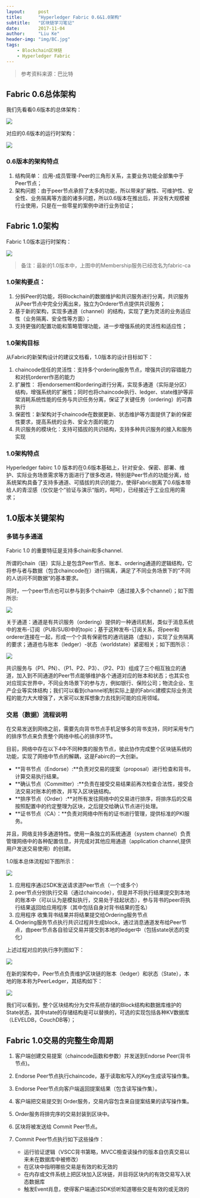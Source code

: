 ```yaml
---
layout:     post
title:      "Hyperledger Fabric 0.6&1.0架构"
subtitle:   "区块链学习笔记"
date:       2017-11-04
author:     "Liu Ke"
header-img: "img/BC.jpg"
tags:
    - Blockchain区块链
    - Hyperledger Fabric
---
```


> 参考资料来源：巴比特

## Fabric 0.6总体架构

我们先看看0.6版本的总体架构：

![](https://raw.githubusercontent.com/dugu0808/dugu0808.github.io/master/img/171104/Fabric.png)

对应的0.6版本的运行时架构：

![](https://raw.githubusercontent.com/dugu0808/dugu0808.github.io/master/img/171104/0.6.png)

### 0.6版本的架构特点

1. 结构简单： 应用-成员管理-Peer的三角形关系，主要业务功能全部集中于Peer节点；
2. 架构问题：由于peer节点承担了太多的功能，所以带来扩展性、可维护性、安全性、业务隔离等方面的诸多问题，所以0.6版本在推出后，并没有大规模被行业使用，只是在一些零星的案例中进行业务验证；

## Fabric 1.0架构

Fabric 1.0版本运行时架构：

![](https://raw.githubusercontent.com/dugu0808/dugu0808.github.io/master/img/171104/1.0.png)

>备注：最新的1.0版本中，上图中的Membership服务已经改名为fabric-ca


### 1.0架构要点：

1. 分拆Peer的功能，将Blockchain的数据维护和共识服务进行分离，共识服务从Peer节点中完全分离出来，独立为Orderer节点提供共识服务；
2. 基于新的架构，实现多通道（channel）的结构，实现了更为灵活的业务适应性（业务隔离、安全性等方面）；
3. 支持更强的配置功能和策略管理功能，进一步增强系统的灵活性和适应性；

### 1.0架构目标

从Fabric的新架构设计的建议文档看，1.0版本的设计目标如下：

1. chaincode信任的灵活性：支持多个ordering服务节点，增强共识的容错能力和对抗orderer作恶的能力
2. 扩展性： 将endorsement和ordering进行分离，实现多通道（实际是分区）结构，增强系统的扩展性；同时也将chaincode执行、ledger、state维护等非常消耗系统性能的任务与共识任务分离，保证了关键任务（ordering）的可靠执行
3. 保密性：新架构对于chaincode在数据更新、状态维护等方面提供了新的保密性要求，提高系统的业务、安全方面的能力
4. 共识服务的模块化：支持可插拔的共识结构，支持多种共识服务的接入和服务实现

### 1.0架构特点

Hyperledger fabirc 1.0 版本的在0.6版本基础上，针对安全、保密、部署、维护、实际业务场景需求等方面进行了很多改进，特别是Peer节点的功能分离，给系统架构具备了支持多通道、可插拔的共识的能力，使得Fabric脱离了0.6版本带给人的青涩感（仅仅是个”验证与演示“版的，呵呵），已经接近于工业应用的需求；

## 1.0版本关键架构

### 多链与多通道

Fabric 1.0 的重要特征是支持多chain和多channel.


所谓的chain（链）实际上是包含Peer节点、账本、ordering通道的逻辑结构，它将参与者与数据（包含chaincode在）进行隔离，满足了不同业务场景下的”不同的人访问不同数据“的基本要求。

同时，一个peer节点也可以参与到多个chain中（通过接入多个channel）；如下图所示:

![](https://raw.githubusercontent.com/dugu0808/dugu0808.github.io/master/img/171104/multiChain.png)


关于通道：通道是有共识服务（ordering）提供的一种通讯机制，类似于消息系统中的发布-订阅（PUB/SUB)中的topic；基于这种发布-订阅关系，将peer和orderer连接在一起，形成一个个具有保密性的通讯链路（虚拟），实现了业务隔离的要求；通道也与账本（ledger）-状态（worldstate）紧密相关；如下图所示：

![](https://raw.githubusercontent.com/dugu0808/dugu0808.github.io/master/img/171104/multichannel.png)


共识服务与（P1、PN）、（P1、P2、P3）、（P2、P3）组成了三个相互独立的通道，加入到不同通道的Peer节点能够维护各个通道对应的账本和状态；也其实也对应现实世界中，不同业务场景下的参与方，例如银行、保险公司；物流企业、生产企业等实体结构；我们可以看到channel机制实际上是的Fabric建模实际业务流程的能力大大增强了，大家可以发挥想象力去找到可能的应用领域。

### 交易（数据）流程说明

在交易发送到网络之前，需要先向背书节点手机足够多的背书支持，同时采用专门的排序节点来负责整个网络中核心的排序环节。

目前，网络中存在以下4中不同种类的服务节点，彼此协作完成整个区块链系统的功能，实现了网络中节点的解耦，这是Fabirc的一大创新。

- **背书节点（Endorse）:**负责对交易的提案（proposal）进行检查和背书，计算交易执行结果。
- **确认节点（Committer）:**负责在接受交易结果前再次检查合法性，接受合法交易对账本的修改，并写入区块链结构。
- **排序节点（Order）:**对所有发往网络中的交易进行排序，将排序后的交易按照配置中的约定整理为区块，之后提交给确认节点进行处理。
- **证书节点（CA）：**负责对网络中所有的证书进行管理，提供标准的PKI服务。

并且，网络支持多通道特性。使用一条独立的系统通道（system channel）负责管理网络中的各种配置信息，并完成对其他应用通道（application channel,提供用户发送交易使用）的创建。

1.0版本总体流程如下图所示：

![](https://raw.githubusercontent.com/dugu0808/dugu0808.github.io/master/img/171104/invoke.png)

1. 应用程序通过SDK发送请求道Peer节点（一个或多个）
2. peer节点分别执行交易（通过chaincode），但是并不将执行结果提交到本地的账本中（可以认为是模拟执行，交易处于挂起状态），参与背书的peer将执行结果返回给应用程序（其中包括自身对背书结果的签名）
3. 应用程序 收集背书结果并将结果提交给Ordering服务节点
4. Ordering服务节点执行共识过程并生成block，通过消息通道发布给Peer节点，由peer节点各自验证交易并提交到本地的ledger中（包括state状态的变化）

上述过程对应的执行序列图如下：

![](https://raw.githubusercontent.com/dugu0808/dugu0808.github.io/master/img/171104/TransactionFlow.png)

在新的架构中，Peer节点负责维护区块链的账本（ledger）和状态（State），本地的账本称为PeerLedger，其结构如下：

![](https://raw.githubusercontent.com/dugu0808/dugu0808.github.io/master/img/171104/Ledger.png)

我们可以看到，整个区块结构分为文件系统存储的Block结构和数据库维护的State状态，其中state的存储结构是可以替换的，可选的实现包括各种KV数据库（LEVELDB，CouchDB等）；

## Fabric 1.0交易的完整生命周期

1. 客户端创建交易提案（chaincode函数和参数）并发送到Endorse Peer(背书节点)。
2. Endorse Peer节点执行chaincode，基于读取和写入的Key生成读写操作集。
3. Endorse Peer节点向客户端返回提案结果（包含读写操作集）。
4. 客户端把交易提交到 Order服务，交易内容包含来自提案结果的读写操作集。
5. Order服务将排完序的交易封装到区块中。
6. 区块将被发送给 Commit Peer节点。
7. Commit Peer节点执行如下这些操作：
   
	- 运行验证逻辑（VSCC背书第略，MVCC檢查读操作的版本自仿真交易以来未在数据库中被修改）
	- 在区块中指明哪些交易是有效的和无效的
	- 在内存或文件系统上把区块加入区块链，并目将区块内的有效交易写入状态数据库
	- 触发Event肖息，使得客户端通过SDK侦听知道哪些交是有效的或无效的

